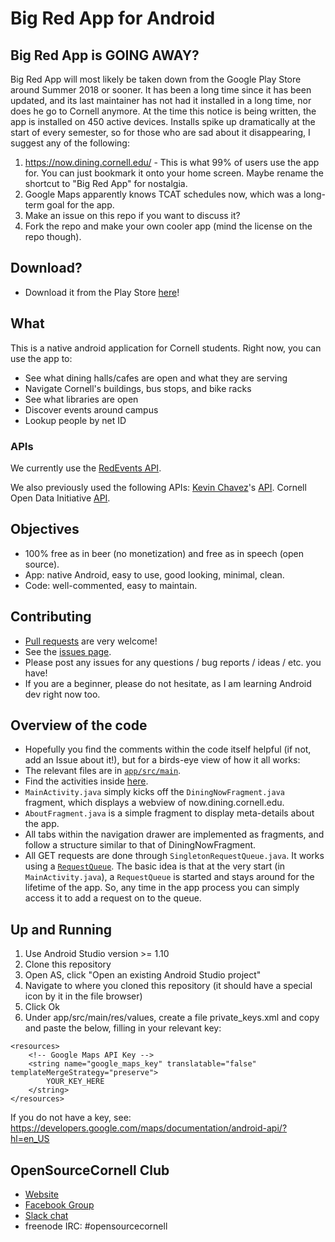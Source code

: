 # Big Red App for Android

## Big Red App is GOING AWAY?

Big Red App will most likely be taken down from the Google Play Store around Summer 2018 or sooner. It has been a long time since it has been updated, and its last maintainer has not had it installed in a long time, nor does he go to Cornell anymore. At the time this notice is being written, the app is installed on 450 active devices. Installs spike up dramatically at the start of every semester, so for those who are sad about it disappearing, I suggest any of the following:

1. https://now.dining.cornell.edu/ - This is what 99% of users use the app for. You can just bookmark it onto your home screen. Maybe rename the shortcut to "Big Red App" for nostalgia.
1. Google Maps apparently knows TCAT schedules now, which was a long-term goal for the app.
1. Make an issue on this repo if you want to discuss it?
1. Fork the repo and make your own cooler app (mind the license on the repo though).

## Download?
* Download it from the Play Store [here](https://play.google.com/store/apps/details?id=is.genki.bigredapp.android)!

## What
This is a native android application for Cornell students.  Right now, you can use the app to:
* See what dining halls/cafes are open and what they are serving
* Navigate Cornell's buildings, bus stops, and bike racks
* See what libraries are open
* Discover events around campus
* Lookup people by net ID

### APIs
We currently use the [RedEvents API](https://github.com/TrevorEdwards/RedEvents).

We also previously used the following APIs:
[Kevin Chavez](https://github.com/mrkev)'s  [API](http://redapi-tious.rhcloud.com/).
Cornell Open Data Initiative [API](https://cornelldata.org/).

## Objectives
* 100% free as in beer (no monetization) and free as in speech (open source).
* App: native Android, easy to use, good looking, minimal, clean.
* Code: well-commented, easy to maintain.

## Contributing
* [Pull requests](http://git-scm.com/book/en/v2/GitHub-Contributing-to-a-Project) are very welcome!
* See the [issues page](https://github.com/TrevorEdwards/bigredapp-android/issues).
* Please post any issues for any questions / bug reports / ideas / etc. you have!
* If you are a beginner, please do not hesitate, as I am learning Android dev right now too.

## Overview of the code
* Hopefully you find the comments within the code itself helpful (if not, add an Issue about it!), but for a birds-eye view of how it all works:
* The relevant files are in [`app/src/main`](https://github.com/genkimarshall/bigredapp-android/tree/master/app/src/main).
* Find the activities inside [here](https://github.com/genkimarshall/bigredapp-android/tree/master/app/src/main/java/is/genki/bigredapp/android).
* `MainActivity.java` simply kicks off the `DiningNowFragment.java` fragment, which displays a webview of now.dining.cornell.edu.
* `AboutFragment.java` is a simple fragment to display meta-details about the app.
* All tabs within the navigation drawer are implemented as fragments, and follow a structure similar to that of DiningNowFragment.
* All GET requests are done through `SingletonRequestQueue.java`. It works using a [`RequestQueue`](https://developer.android.com/training/volley/requestqueue.html). The basic idea is that at the very start (in `MainActivity.java`), a `RequestQueue` is started and stays around for the lifetime of the app. So, any time in the app process you can simply access it to add a request on to the queue.

## Up and Running
1. Use Android Studio version >= 1.10
2. Clone this repository
3. Open AS, click "Open an existing Android Studio project"
4. Navigate to where you cloned this repository (it should have a special icon by it in the file browser)
5. Click Ok
6. Under app/src/main/res/values, create a file private_keys.xml and copy and paste the below, filling in your relevant key:
```
<resources>
    <!-- Google Maps API Key -->
    <string name="google_maps_key" translatable="false" templateMergeStrategy="preserve">
        YOUR_KEY_HERE
    </string>
</resources>
```

If you do not have a key, see: https://developers.google.com/maps/documentation/android-api/?hl=en_US 

## OpenSourceCornell Club
* [Website](http://orgsync.rso.cornell.edu/org/opensourcecornell)
* [Facebook Group](https://www.facebook.com/groups/opensourcecornell)
* [Slack chat](https://opensourcecornell.slack.com/signup)
* freenode IRC: #opensourcecornell

